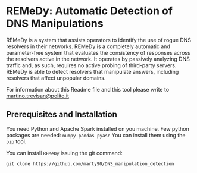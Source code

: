 # REMeDy: Automatic Detection of DNS Manipulations
REMeDy is a system that assists operators to identify
the use of rogue DNS resolvers in their networks. REMeDy is a
completely automatic and parameter-free system that evaluates the
consistency of responses across the resolvers active in the network.
It operates by passively analyzing DNS traffic and, as such, requires
no active probing of third-party servers. REMeDy is able to detect
resolvers that manipulate answers, including resolvers that affect
unpopular domains.


For information about this Readme file and this tool please write to
[martino.trevisan@polito.it](mailto:martino.trevisan@polito.it)


## Prerequisites and Installation
You need Python and Apache Spark installed on you machine.
Few python packages are needed: `numpy pandas pyasn`
You can install them using the `pip` tool.

You can install `REMeDy` issuing the git command:
```
git clone https://github.com/marty90/DNS_manipulation_detection
```

